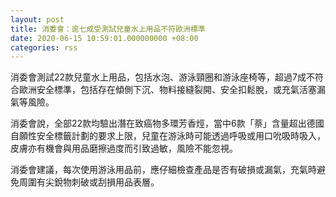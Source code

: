 ```yaml
---
layout: post
title: 消委會：逾七成受測試兒童水上用品不符歐洲標準
date: 2020-06-15 10:59:01.000000000 +08:00
categories: rss
---
```


消委會測試22款兒童水上用品，包括水泡、游泳頸圈和游泳座椅等，超過7成不符合歐洲安全標準，包括存在傾側下沉、物料接縫裂開、安全扣鬆脫，或充氣活塞漏氣等風險。

消委會說，全部22款均驗出潛在致癌物多環芳香烴，當中6款「萘」含量超出德國自願性安全標籤計劃的要求上限，兒童在游泳時可能透過呼吸或用口吮吸時吸入，皮膚亦有機會與用品磨擦過度而引致過敏，風險不能忽視。

消委會建議，每次使用游泳用品前，應仔細檢查產品是否有破損或漏氣，充氣時避免周圍有尖銳物刺破或刮損用品表層。

